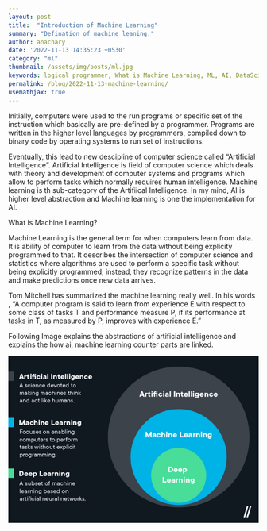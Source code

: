 ```yaml
---
layout: post
title:  "Introduction of Machine Learning"
summary: "Defination of machine leaning."
author: anachary
date: '2022-11-13 14:35:23 +0530'
category: "ml"
thumbnail: /assets/img/posts/ml.jpg
keywords: logical programmer, What is Machine Learning, ML, AI, DataScience.
permalink: /blog/2022-11-13-machine-learning/
usemathjax: true
---
```


Initially, computers were used to the run programs or specific set of the instruction which basically are pre-defined by a programmer. Programs are written in the higher level languages by programmers, compiled down to binary code by operating systems to run set of instructions.

Eventually, this lead to new descipline of computer science called “Artificial Intelligence”. Artificial Intelligence is field of computer science which deals with theory and development of computer systems and programs which allow to perform tasks which normally requires human intelligence. Machine learning is th sub-category of the Artifiical Intelligence. In my mind, AI is higher level abstraction and Machine learning is one the implementation for AI.

What is Machine Learning?

Machine Learning is the general term for when computers learn from data. It is ability of computer to learn from the data without being explicity programmed to that. It describes the intersection of computer science and statistics where algorithms are used to perform a specific task without being explicitly programmed; instead, they recognize patterns in the data and make predictions once new data arrives.

Tom Mitchell has summarized the machine learning really well. In his words , “A computer program is said to learn from experience E with respect to some class of tasks T and performance measure P, if its performance at tasks in T, as measured by P, improves with experience E.”

Following Image explains the abstractions of artificial intelligence and explains the how ai, machine learning counter parts are linked.

![image](/assets/img/posts/ml-abstractions.jpg)